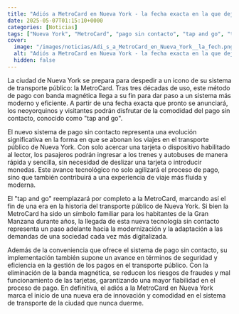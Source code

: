 ```yaml
---
title: "Adiós a MetroCard en Nueva York - la fecha exacta en la que dejará de estar funcionar"
date: 2025-05-07T01:15:10+0000
categories: [Noticias]
tags: ["Nueva York", "MetroCard", "pago sin contacto", "tap and go", "transporte público", "modernización", "tecnología sin contacto."]
cover:
  image: "/images/noticias/Adi_s_a_MetroCard_en_Nueva_York__la_fech.png"
  alt: "Adiós a MetroCard en Nueva York - la fecha exacta en la que dejará de estar funcionar"
  hidden: false
---
```


La ciudad de Nueva York se prepara para despedir a un icono de su sistema de transporte público: la MetroCard. Tras tres décadas de uso, este método de pago con banda magnética llega a su fin para dar paso a un sistema más moderno y eficiente. A partir de una fecha exacta que pronto se anunciará, los neoyorquinos y visitantes podrán disfrutar de la comodidad del pago sin contacto, conocido como "tap and go".

El nuevo sistema de pago sin contacto representa una evolución significativa en la forma en que se abonan los viajes en el transporte público de Nueva York. Con solo acercar una tarjeta o dispositivo habilitado al lector, los pasajeros podrán ingresar a los trenes y autobuses de manera rápida y sencilla, sin necesidad de deslizar una tarjeta o introducir monedas. Este avance tecnológico no solo agilizará el proceso de pago, sino que también contribuirá a una experiencia de viaje más fluida y moderna.

El "tap and go" reemplazará por completo a la MetroCard, marcando así el fin de una era en la historia del transporte público de Nueva York. Si bien la MetroCard ha sido un símbolo familiar para los habitantes de la Gran Manzana durante años, la llegada de esta nueva tecnología sin contacto representa un paso adelante hacia la modernización y la adaptación a las demandas de una sociedad cada vez más digitalizada.

Además de la conveniencia que ofrece el sistema de pago sin contacto, su implementación también supone un avance en términos de seguridad y eficiencia en la gestión de los pagos en el transporte público. Con la eliminación de la banda magnética, se reducen los riesgos de fraudes y mal funcionamiento de las tarjetas, garantizando una mayor fiabilidad en el proceso de pago. En definitiva, el adiós a la MetroCard en Nueva York marca el inicio de una nueva era de innovación y comodidad en el sistema de transporte de la ciudad que nunca duerme.

